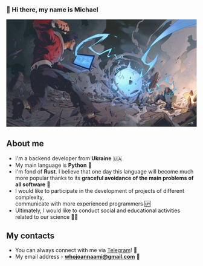 ### 👋 Hi there, my name is Michael

<p align="center">
  <img src="pic.jpg" alt="Beautiful profile picture"/>
</p>

## About me
* I'm a backend developer from **Ukraine** 🇺🇦
* My main language is **Python** 🐍
* I'm fond of **Rust**. I believe that one day this language will become much   
  more popular thanks to its **graceful avoidance of the main problems of all software** 👏
* I would like to participate in the development of projects of different complexity,  
  communicate with more experienced programmers 🆙
* Ultimately, I would like to conduct social and educational activities related to our science 👨‍💻

## My contacts
* You can always connect with me via [Telegram](https://t.me/whojoannaami)! 📲
* My email address - **whojoannaami@gmail.com** 📩
